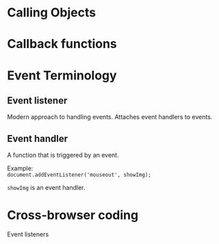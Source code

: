# Calling Objects
# Callback functions
# Event Terminology
## Event listener
Modern approach to handling events. Attaches event handlers to events.
## Event handler
A function that is triggered by an event.

Example:    
`document.addEventListener('mouseout', showImg);`    

`showImg` is an event handler.

# Cross-browser coding
Event listeners

